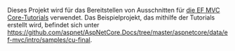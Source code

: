 Dieses Projekt wird für das Bereitstellen von Ausschnitten für [die EF MVC Core-Tutorials](https://docs.microsoft.com/aspnet/core/data/ef-mvc/intro) verwendet. Das Beispielprojekt, das mithilfe der Tutorials erstellt wird, befindet sich unter https://github.com/aspnet/AspNetCore.Docs/tree/master/aspnetcore/data/ef-mvc/intro/samples/cu-final.
